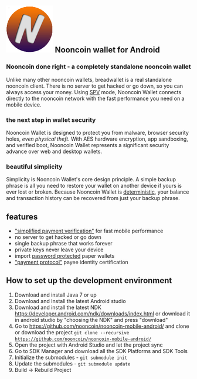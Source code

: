 ![ƀ](/images/icon.png) Nooncoin wallet for Android
----------------------------------


### Nooncoin done right - a completely standalone nooncoin wallet

Unlike many other nooncoin wallets, breadwallet is a real standalone nooncoin client. There is no server to get hacked or go down, so you can always access your money. Using [SPV](https://en.bitcoin.it/wiki/Thin_Client_Security#Header-Only_Clients) mode, Nooncoin Wallet connects directly to the nooncoin network with the fast performance you need on a mobile device.

### the next step in wallet security

Nooncoin Wallet is designed to protect you from malware, browser security holes, *even physical theft*. With AES hardware encryption, app sandboxing, and verified boot, Nooncoin Wallet represents a significant security advance over web and desktop wallets.

### beautiful simplicity

Simplicity is Nooncoin Wallet's core design principle. A simple backup phrase is all you need to restore your wallet on another device if yours is ever lost or broken.  Because Nooncoin Wallet is  [deterministic](https://github.com/bitcoin/bips/blob/master/bip-0032.mediawiki), your balance and transaction history can be recovered from just your backup phrase.

## features

- ["simplified payment verification"](https://github.com/bitcoin/bips/blob/master/bip-0037.mediawiki) for fast mobile performance
- no server to get hacked or go down
- single backup phrase that works forever
- private keys never leave your device
- import [password protected](https://github.com/bitcoin/bips/blob/master/bip-0038.mediawiki) paper wallets
- ["payment protocol"](https://github.com/bitcoin/bips/blob/master/bip-0070.mediawiki) payee identity certification

## How to set up the development environment
1. Download and install Java 7 or up
2. Download and Install the latest Android studio
3. Download and install the latest NDK https://developer.android.com/ndk/downloads/index.html or download it in android studio by "choosing the NDK" and press "download"
4. Go to https://github.com/nooncoin/nooncoin-mobile-android/ and clone or download the project <code>git clone --recursive https://github.com/nooncoin/nooncoin-mobile-android/</code>
5. Open the project with Android Studio and let the project sync
6. Go to SDK Manager and download all the SDK Platforms and SDK Tools
7. Initialize the submodules - <code>git submodule init</code>
8. Update the submodules - <code>git submodule update</code>
9. Build -> Rebuild Project
